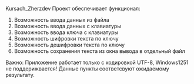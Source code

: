 Kursach_Zherzdev
Проект обеспечивает функционал:
1) Возможность ввода данных из файла
2) Возможность ввода данных с клавиатуры
3) Возможность ввода ключа с клавиатуры
4) Возможность шифровки текста по ключу
5) Возможность дешифровки текста по ключу
6) Возможность сохранения текста из окна вывода в отдельный файл


Важно:
Приложение работает только с кодировкой UTF-8, Windows1251 не поддерижвается!
Данные пункты соответсвуют ожидаемому результату.
